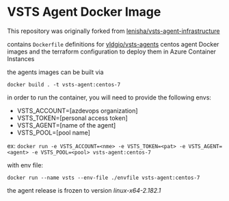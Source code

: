 VSTS Agent Docker Image
====================
This repository was originally forked from [lenisha/vsts-agent-infrastructure](https://github.com/lenisha/vsts-agent-infrastructure)

contains `Dockerfile` definitions for [yldgio/vsts-agents](https://github.com/yldgio/vsts-agents) centos agent Docker images and the terraform configuration to deploy them in Azure Container Instances

the agents images can be built via

`docker build . -t vsts-agent:centos-7`

in order to run the container, you will need to provide the following envs:

- VSTS_ACCOUNT=[azdevops organization]
- VSTS_TOKEN=[personal access token]
- VSTS_AGENT=[name of the agent]
- VSTS_POOL=[pool name]

ex:
`docker run -e VSTS_ACCOUNT=<nme> -e VSTS_TOKEN=<pat> -e VSTS_AGENT=<agent> -e VSTS_POOL=<pool> vsts-agent:centos-7`

with env file:

`docker run --name vsts --env-file ./envfile vsts-agent:centos-7`

the agent release is frozen to version *linux-x64-2.182.1*
